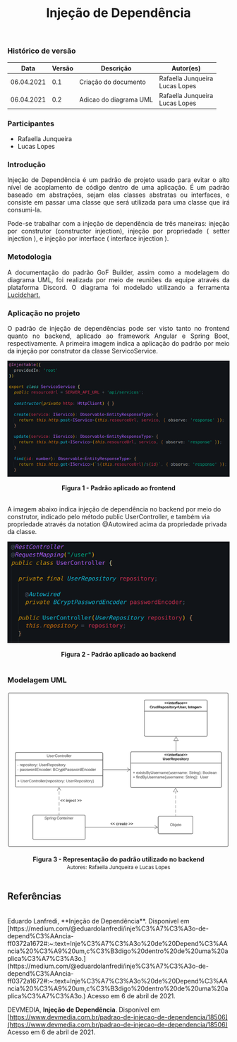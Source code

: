 # <center> Injeção de Dependência
<br>
    
### Histórico de versão<br>

|Data | Versão | Descrição | Autor(es)|
| -- | -- | -- | -- |
| 06.04.2021 | 0.1 | Criação do documento | Rafaella Junqueira<br>Lucas Lopes|
| 06.04.2021 | 0.2 | Adicao do diagrama UML | Rafaella Junqueira<br>Lucas Lopes|

### Participantes

* Rafaella Junqueira
* Lucas Lopes

### Introdução
<div align="justify">
<p>Injeção de Dependência é um padrão de projeto usado para evitar o alto nível de acoplamento de código dentro de uma aplicação. É um padrão baseado em abstrações, sejam elas classes abstratas ou interfaces, e consiste em passar uma classe que será utilizada para uma classe que irá consumi-la.</p>
<p>Pode-se trabalhar com a injeção de dependência de três maneiras: injeção por construtor (constructor injection), injeção por propriedade ( setter injection ), e injeção por interface ( interface injection ).</p>
</div>

### Metodologia
<div align="justify">
<p>A documentação do padrão GoF Builder, assim como a modelagem do diagrama UML, foi realizada por meio de reuniões da equipe através da plataforma Discord. O diagrama foi modelado utilizando a ferramenta <a href="https://www.lucidchart.com/">Lucidchart.</a></p>
</div>

### Aplicação no projeto
<div align="justify">
O padrão de injeção de dependências pode ser visto tanto no frontend quanto no backend, aplicado ao framework Angular e Spring Boot, respectivamente. A primeira imagem indica a aplicação do padrão por meio da injeção por construtor da classe ServicoService.
</div>

[<div align="center"><img src="../../img/padroes/injecao1.png"></div>](../../img/padroes/injecao1.png)
<figcaption align='center'>
    <b>Figura 1 - Padrão aplicado ao frontend</b>
</figcaption>
<br>

A imagem abaixo indica injeção de dependência no backend por meio do construtor, indicado pelo método public UserController, e também via propriedade através da notation @Autowired acima da propriedade privada da classe.

[<div align="center"><img src="../../img/padroes/injecao2.png"></div>](../../img/padroes/injecao2.png)
<figcaption align='center'>
    <b>Figura 2 - Padrão aplicado ao backend</b>
</figcaption>
<br>

### Modelagem UML

[<div align="center"><img src="../../img/padroes/uml-injecao.png"></div>](../../img/padroes/uml-injecao.png)
<figcaption align='center'>
    <b>Figura 3 - Representação do padrão utilizado no backend</b>
    <br>
    <small>Autores: Rafaella Junqueira e Lucas Lopes</small>
</figcaption>
<br>

## Referências
<br>
Eduardo Lanfredi, **Injeção de Dependência**. Disponível em [https://medium.com/@eduardolanfredi/inje%C3%A7%C3%A3o-de-depend%C3%AAncia-ff0372a1672#:~:text=Inje%C3%A7%C3%A3o%20de%20Depend%C3%AAncia%20%C3%A9%20um,c%C3%B3digo%20dentro%20de%20uma%20aplica%C3%A7%C3%A3o.](https://medium.com/@eduardolanfredi/inje%C3%A7%C3%A3o-de-depend%C3%AAncia-ff0372a1672#:~:text=Inje%C3%A7%C3%A3o%20de%20Depend%C3%AAncia%20%C3%A9%20um,c%C3%B3digo%20dentro%20de%20uma%20aplica%C3%A7%C3%A3o.) Acesso em 6 de abril de 2021.

DEVMEDIA, **Injeção de Dependência**. Disponível em [https://www.devmedia.com.br/padrao-de-injecao-de-dependencia/18506](https://www.devmedia.com.br/padrao-de-injecao-de-dependencia/18506) Acesso em 6 de abril de 2021.